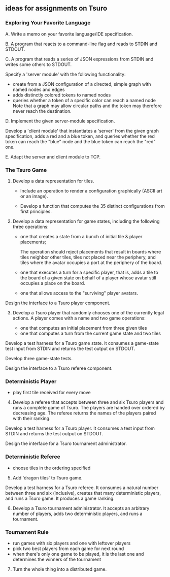 ## ideas for assignments on Tsuro 

### Exploring Your Favorite Language 

A. Write a memo on your favorite language/IDE specification. 

B. A program that reacts to a command-line flag and reads to STDIN and STDOUT.

C. A program that reads a series of JSON expressions from STDIN and writes
some others to STDOUT. 

Specify a 'server module' with the following functionality: 
 - create from a JSON configuration of a directed, simple graph with named
   nodes and edges  
 - adds distinctly colored tokens to named nodes 
 - queries whether a token of a specific color can reach a named node
   Note that a graph may allow circular paths and the token may therefore
   never reach the destination. 

D. Implement the given server-module specification. 

Develop a 'client module' that instantiates a 'server' from the given graph
specification, adds a red and a blue token, and queries whether the red
token can reach the "blue" node and the blue token can reach the "red"
one. 

E. Adapt the server and client module to TCP. 

### The Tsuro Game 

1. Develop a data representation for tiles. 

   - Include an operation to render a configuration graphically 
     (ASCII art or an image).
   
   - Develop a function that computes the 35 distinct configurations from
     first principles. 

2. Develop a data representation for game states, including the following
three operations:

   - one that creates a state from a bunch of initial tile & player placements; 

     The operation should reject placements that result in boards where
     tiles neighbor other tiles, tiles not placed near the periphery, and
     tiles where the avatar occupies a port at the periphery of the board.

   - one that executes a turn for a specific player, that is, adds a tile
     to the board of a given state on behalf of a player whose avatar still
     occupies a place on the board.

   - one that allows access to the "surviving" player avatars. 

Design the interface to a Tsuro player component. 

3. Develop a Tsuro player that randomly chooses one of the currently legal
actions. A player comes with a name and two game operations:  

   - one that computes an initial placement from three given tiles 
   - one that computes a turn from the current game state and two tiles

Develop a test harness for a Tsuro game state. It consumes a game-state
test input from STDIN and returns the test output on STDOUT. 

Develop three game-state tests. 

Design the interface to a Tsuro referee component. 

### Deterministic Player 

- play first tile received for every move

4. Develop a referee that accepts between three and six Tsuro players and
runs a complete game of Tsuro. The players are handed over ordered by
decreasing age. The referee returns the names of the players paired with
their ranking.

Develop a test harness for a Tsuro player. It consumes a test input from
STDIN and returns the test output on STDOUT.

Design the interface for a Tsuro tournament administrator. 

### Deterministic Referee 

- choose tiles in the ordering specified 

5. Add 'dragon tiles' to Tsuro game. 

Develop a test harness for a Tsuro referee. It consumes a natural number
between three and six (inclusive), creates that many deterministic players,
and runs a Tsuro game. It produces a game ranking. 

6. Develop a Tsuro tournament administrator. It accepts an arbitrary number
of players, adds two deterministic players, and runs a tournament. 

### Tournament Rule 

- run games with six players and one with leftover players 
- pick two best players from each game for next round 
- when there's only one game to be played, it is the last one and
  determines the winners of the tournament

7. Turn the whole thing into a distributed game. 



